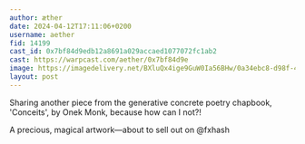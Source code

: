 ```yaml
---
author: æther
date: 2024-04-12T17:11:06+0200
username: aether
fid: 14199
cast_id: 0x7bf84d9edb12a8691a029accaed1077072fc1ab2
cast: https://warpcast.com/aether/0x7bf84d9e
image: https://imagedelivery.net/BXluQx4ige9GuW0Ia56BHw/0a34ebc8-d98f-4513-b118-6dfc66932a00/original
layout: post
---
```

Sharing another piece from the generative concrete poetry chapbook, 'Conceits', by Onek Monk, because how can I not?!  
  
A precious, magical artwork—about to sell out on @fxhash  

<img src='https://imagedelivery.net/BXluQx4ige9GuW0Ia56BHw/0a34ebc8-d98f-4513-b118-6dfc66932a00/original' alt='' referrerpolicy='no-referrer'/>